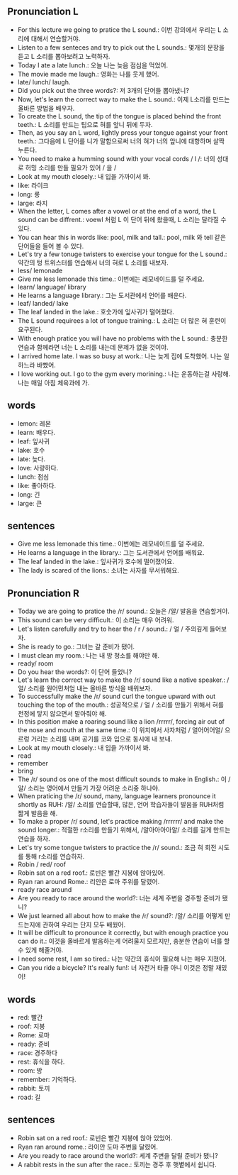 ## Pronunciation L
- For this lecture we going to pratice the L sound.: 이번 강의에서 우리는 L 소리에 대해서 연습할거야.
- Listen to a few senteces and try to pick out the L sounds.: 몇개의 문장을 듣고 L 소리를 뽑아보려고 노력하자.
- Today I ate a late lunch.: 오늘 나는 늦음 점심을 먹었어.
- The movie made me laugh.: 영화는 나를 웃게 했어.
- late/ lunch/ laugh.
- Did you pick out the three words?: 저 3개의 단어들 뽑아냈니?
- Now, let's learn the correct way to make the L sound.: 이제 L소리를 만드는 올바른 방법을 배우자.
- To create the L sound, the tip of the tongue is placed behind the front teeth.: L 소리를 만드는 팁으로 혀를 앞니 뒤에 두자.
- Then, as you say an L word, lightly press your tongue against your front teeth.: 그다음에 L 단어를 니가 말함으로써 너의 혀가 너의 앞니에 대항하며 살짝 누른다.
- You need to make a humming sound with your vocal cords / l /: 너의 성대로 허밍 소리를 만들 필요가 있어 / 을 /
- Look at my mouth closely.: 내 입을 가까이서 봐.
- like: 라이크
- long: 롱
- large: 라지
- When the letter, L comes after a vowel or at the end of a word, the L sound can be diffrent.: voewl 처럼 L 이 단어 뒤에 왔을때, L 소리는 달라질 수 있다.
- You can hear this in words like: pool, milk and tall.: pool, milk 와 tell 같은 단어들을 들어 볼 수 있다.
- Let's try a few tonuge twisters to exercise your tongue for the L sound.: 약간의 텅 트위스터를 연습해서 너의 혀로 L 소리를 내보자.
- less/ lemonade
- Give me less lemonade this time.: 이번에는 레모네이드를 덜 주세요.
- learn/ language/ library
- He learns a language library.: 그는 도서관에서 언어를 배운다.
- leaf/ landed/ lake
- The leaf landed in the lake.: 호숫가에 잎사귀가 떨어졌다.
- The L sound requirees a lot of tongue training.: L 소리는 더 많은 혀 훈련이 요구된다.
- With enough pratice you will have no problems with the L sound.: 충분한 연습과 함께라면 너는 L 소리를 내는데 문제가 없을 것이야.
- I arrived home late. I was so busy at work.: 나는 늦게 집에 도착했어. 나는 일하느라 바빴어.
- I love working out. I go to the gym every morining.: 나는 운동하는걸 사랑해. 나는 매일 아침 체육과에 가.

## words
- lemon: 레몬
- learn: 배우다.
- leaf: 잎사귀
- lake: 호수
- late: 늦다.
- love: 사랑하다.
- lunch: 점심
- like: 좋아하다.
- long: 긴
- large: 큰

## sentences
- Give me less lemonade this time.: 이번에는 레모네이드를 덜 주세요.
- He learns a language in the library.: 그는 도서관에서 언어를 배워요.
- The leaf landed in the lake.: 잎사귀가 호수에 떨어졌어요.
- The lady is scared of the lions.: 소녀는 사자를 무서워해요.

## Pronunciation R
- Today we are going to pratice the /r/ sound.: 오늘은 /알/ 발음을 연습할거야.
- This sound can be very difficult.: 이 소리는 매우 어려워.
- Let's listen carefully and try to hear the / r / sound.: / 얼 / 주의깊게 들어보자.
- She is ready to go.: 그녀는 갈 준비가 됐어.
- I must clean my room.: 나는 내 방 청소를 해야만 해.
- ready/ room
- Do you hear the words?: 이 단어 들었니?
- Let's learn the correct way to make the /r/ sound like a native speaker.: /얼/ 소리를 원어민처엄 내는 올바른 방식을 배워보자.
- To successfully make the /r/ sound curl the tongue upward with out touching the top of the mouth.: 성공적으로 / 얼 / 소리를 만들기 위해서 혀를 천정에 닿지 않으면서 말아줘야 해.
- In this position make a roaring sound like a lion /rrrrr/, forcing air out of the nose and mouth at the same time.: 이 위치에서 사자처럼 / 얼어어어얼/ 으르렁 거리는 소리를 내며 공기를 코와 입으로 동시에 내 보내.
- Look at my mouth closely.: 내 입을 가까이서 봐.
- read
- remember
- bring
- The /r/ sound os one of the most difficult sounds to make in English.: 이 /알/ 소리는 영어에서 만들기 가장 어려운 소리중 하나야.
- When praticing the /r/ sound, many, language learners pronounce it shortly as RUH: /알/ 소리를 연습할때, 많은, 언어 학습자들이 발음을 RUH처럼 짧게 발음을 해.
- To make a proper /r/ sound, let's practice making /rrrrrr/ and make the sound longer.: 적절한 r소리를 만들기 위해서, /알아아아아알/ 소리를 길게 만드는 연습을 하자.
- Let's try some tongue twisters to practice the /r/ sound.: 조금 혀 회전 시도를 통해 r소리를 연습하자.
- Robin / red/ roof
- Robin sat on a red roof.: 로빈은 빨간 지붕에 앉아있어.
- Ryan ran around Rome.: 리안은 로마 주위를 달렸어.
- ready race around
- Are you ready to race around the world?: 너는 세계 주변을 경주할 준비가 됐니?
- We just learned all about how to make the /r/ sound?: /알/ 소리를 어떻게 만드는지에 관하여 우리는 단지 모두 배웠어.
- It will be difficult to pronounce it correctly, but with enough practice you can do it.: 이것을 올바르게 발음하는게 어려울지 모르지만, 충분한 연습이 너를 할 수 있게 해줄거야.
- I need some rest, I am so tired.: 나는 약간의 휴식이 필요해 나는 매우 지쳤어.
- Can you ride a bicycle? It's really fun!: 너 자전거 타줄 아니 이것은 정말 재밌어!

## words
- red: 빨간
- roof: 지붕 
- Rome: 로마
- ready: 준비
- race: 경주하다
- rest: 휴식을 하다.
- room: 방
- remember: 기억하다.
- rabbit: 토끼
- road: 길

## sentences
- Robin sat on a red roof.: 로빈은 빨간 지붕에 앉아 있었어.
- Ryan ran around rome.: 라이안 도마 주변을 달렸어.
- Are you ready to race around the world?: 세계 주변을 달릴 준비가 됐니?
- A rabbit rests in the sun after the race.: 토끼는 경주 후 햇볕에서 쉽니다.


